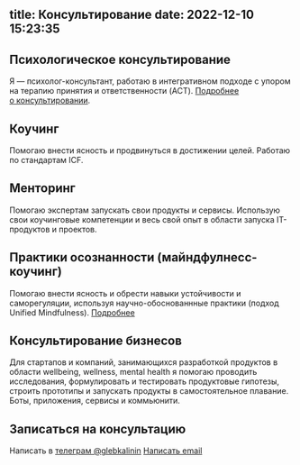 title: Консультирование
date: 2022-12-10 15:23:35
---

## Психологическое консультирование

Я — психолог-консультант, работаю в интегративном подходе с упором на терапию принятия и ответственности (ACT). <a href="/services/psychology">Подробнее о консультировании</a>.



## Коучинг

Помогаю внести ясность и продвинуться в достижении целей. Работаю по стандартам ICF.

## Менторинг

Помогаю экспертам запускать свои продукты и сервисы. Использую свои коучинговые компетенции и весь свой опыт в области запуска IT-продуктов и проектов.


## Практики осознанности (майндфулнесс-коучинг)
Помогаю внести ясность и обрести навыки устойчивости и саморегуляции, используя научно-обоснованнные практики (подход Unified Mindfulness). <a href="/services/mindfulness-coaching">Подробнее</a>




## Консультирование бизнесов

Для стартапов и компаний, занимающихся разработкой продуктов в области wellbeing, wellness, mental health я помогаю проводить исследования, формулировать и тестировать продуктовые гипотезы, строить прототипы и запускать продукты в самостоятельное плавание. Боты, приложения, сервисы и коммьюнити.

## Записаться на консультацию

Написать в [телеграм @glebkalinin](https://t.me/glebkalinin)
[Написать email](mailto:glebis@gmail.com)

